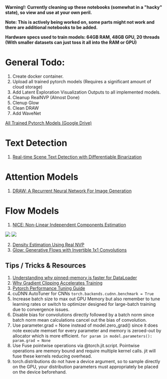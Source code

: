 **Warning!: Currently cleaning up these notebooks (somewhat in a "hacky" state), so view and use at your own peril.**

**Note: This is actively being worked on, some parts might not work and there are additional notebooks to be added.**

**Hardware specs used to train models: 64GB RAM, 48GB GPU, 20 threads (With smaller datasets can just toss it all into the RAM or GPU)**

# General Todo:
1. Create docker container.
2. Upload all trained pytorch models (Requires a significant amount of cloud storage)
3. Add Latent Exploration Visualization Outputs to all implemented models.
4. Cleanup RealNVP (Almost Done)
5. Clenup Glow
6. Clean DRAW
7. Add WaveNet


[All Trained Pytorch Models (Google Drive)](https://drive.google.com/drive/folders/1Uh4wO9dwKD3WlqFVZXUaTnG4v2MfeYpW?usp=sharing)

# Text Detection
1. [Real-time Scene Text Detection with Differentiable Binarization](https://arxiv.org/pdf/1911.08947.pdf)

# Attention Models
1. [DRAW: A Recurrent Neural Network For Image Generation](https://arxiv.org/pdf/1502.04623.pdf)


# Flow Models
1. [NICE: Non-Linear Independent Components Estimation](https://arxiv.org/pdf/1410.8516.pdf)

![](images/NICE-MNIST.gif)
![](images/NICE-CIFAR10.gif)

2. [Density Estimation Using Real NVP](https://arxiv.org/pdf/1605.08803.pdf)
3. [Glow: Generative Flows with Invertible 1x1 Convolutions](https://arxiv.org/pdf/1807.03039.pdf)

## Tips / Tricks & Resources
1. [Understanding why pinned-memory is faster for DataLoader](https://leimao.github.io/blog/Page-Locked-Host-Memory-Data-Transfer/#:~:text=With%20paged%20memory%2C%20the%20specific,not%20communicate%20with%20hard%20drive.)
2. [Why Gradient Clipping Accelerates Training](https://openreview.net/pdf?id=BJgnXpVYwS)
3. [Pytorch Performance Tuning Guide](https://www.youtube.com/watch?v=9mS1fIYj1So)
4. cuDNN AutoTuner for CNNs
`torch.backends.cudnn.benchmark = True`
5. Increase batch size to max out GPU Memory but also remember to tune learning rates or switch to optimizer designed for large-batch training due to convergence issues.
6. Disable bias for convolutions directly followed by a batch norm since batch norm mean calculations cancel out the bias of convolution.
7. Use parameter.grad = None instead of model.zero_grad() since it does note execute memset for every parameter and memory is zeroed-out by allocator which is more efficient.
`for param in model.parameters():
    param.grad = None`
8. Use Fuse pointwise operations via @torch.jit.script. Pointwise operations are memory bound and require multiple kernel calls. jit will fuse these kernels reducing overhead.
9. torch.distributions do not have a device argument, so to sample directly on the GPU, your distribution parameters must appropriately be placed on the device beforehand.
